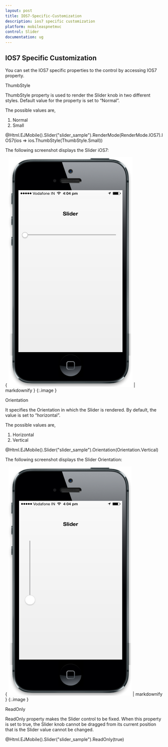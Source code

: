 ```yaml
---
layout: post
title: IOS7-Specific-Customization
description: ios7 specific customization
platform: mobileaspnetmvc
control: Slider
documentation: ug
---
```


## IOS7 Specific Customization

You can set the IOS7 specific properties to the control by accessing IOS7 property.

ThumbStyle

ThumbStyle property is used to render the Slider knob in two different styles.  Default value for the property is set to “Normal”.

The possible values are,

1. Normal
2. Small



@Html.EJMobile().Slider("slider_sample").RenderMode(RenderMode.IOS7).IOS7(ios => ios.ThumbStyle(ThumbStyle.Small))



The following screenshot displays the Slider iOS7:

{ ![C:/Users/dineshr/Desktop/thumb.png](IOS7-Specific-Customization_images/IOS7-Specific-Customization_img1.png) | markdownify }
{:.image }


Orientation

It specifies the Orientation in which the Slider is rendered. By default, the value is set to “horizontal”.

The possible values are,

1. Horizontal
2. Vertical



@Html.EJMobile().Slider("slider_sample").Orientation(Orientation.Vertical)



The following screenshot displays the Slider Orientation:

{ ![C:/Users/dineshr/Desktop/orient.png](IOS7-Specific-Customization_images/IOS7-Specific-Customization_img2.png) | markdownify }
{:.image }


ReadOnly

ReadOnly property makes the Slider control to be fixed. When this property is set to true, the Slider knob cannot be dragged from its current position that is the Slider value cannot be changed.

@Html.EJMobile().Slider("slider_sample").ReadOnly(true)



